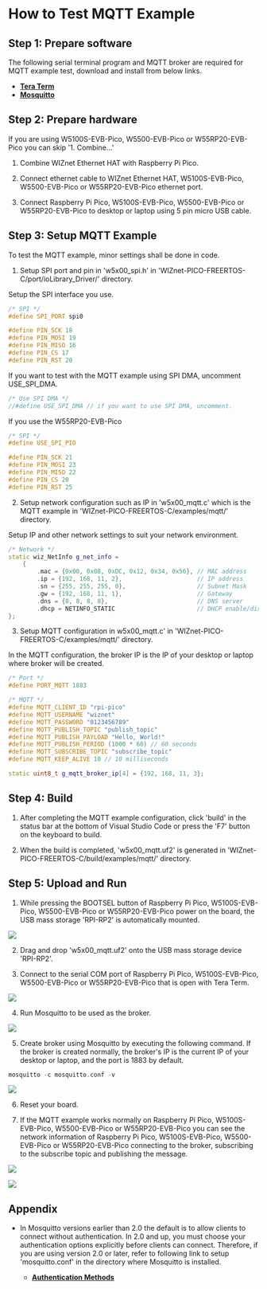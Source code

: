 # How to Test MQTT Example



## Step 1: Prepare software

The following serial terminal program and MQTT broker are required for MQTT example test, download and install from below links.

- [**Tera Term**][link-tera_term]
- [**Mosquitto**][link-mosquitto]



## Step 2: Prepare hardware

If you are using W5100S-EVB-Pico, W5500-EVB-Pico or W55RP20-EVB-Pico you can skip '1. Combine...'

1. Combine WIZnet Ethernet HAT with Raspberry Pi Pico.

2. Connect ethernet cable to WIZnet Ethernet HAT, W5100S-EVB-Pico, W5500-EVB-Pico or W55RP20-EVB-Pico ethernet port.

3. Connect Raspberry Pi Pico, W5100S-EVB-Pico, W5500-EVB-Pico or W55RP20-EVB-Pico to desktop or laptop using 5 pin micro USB cable.



## Step 3: Setup MQTT Example

To test the MQTT example, minor settings shall be done in code.

1. Setup SPI port and pin in 'w5x00_spi.h' in 'WIZnet-PICO-FREERTOS-C/port/ioLibrary_Driver/' directory.

Setup the SPI interface you use.

```cpp
/* SPI */
#define SPI_PORT spi0

#define PIN_SCK 18
#define PIN_MOSI 19
#define PIN_MISO 16
#define PIN_CS 17
#define PIN_RST 20
```

If you want to test with the MQTT example using SPI DMA, uncomment USE_SPI_DMA.

```cpp
/* Use SPI DMA */
//#define USE_SPI_DMA // if you want to use SPI DMA, uncomment.
```

If you use the W55RP20-EVB-Pico

```cpp
/* SPI */
#define USE_SPI_PIO

#define PIN_SCK 21
#define PIN_MOSI 23
#define PIN_MISO 22
#define PIN_CS 20
#define PIN_RST 25
```

2. Setup network configuration such as IP in 'w5x00_mqtt.c' which is the MQTT example in 'WIZnet-PICO-FREERTOS-C/examples/mqtt/' directory.

Setup IP and other network settings to suit your network environment.

```cpp
/* Network */
static wiz_NetInfo g_net_info =
    {
        .mac = {0x00, 0x08, 0xDC, 0x12, 0x34, 0x56}, // MAC address
        .ip = {192, 168, 11, 2},                     // IP address
        .sn = {255, 255, 255, 0},                    // Subnet Mask
        .gw = {192, 168, 11, 1},                     // Gateway
        .dns = {8, 8, 8, 8},                         // DNS server
        .dhcp = NETINFO_STATIC                       // DHCP enable/disable
};
```

3. Setup MQTT configuration in w5x00_mqtt.c' in 'WIZnet-PICO-FREERTOS-C/examples/mqtt/' directory.

In the MQTT configuration, the broker IP is the IP of your desktop or laptop where broker will be created.

```cpp
/* Port */
#define PORT_MQTT 1883

/* MQTT */
#define MQTT_CLIENT_ID "rpi-pico"
#define MQTT_USERNAME "wiznet"
#define MQTT_PASSWORD "0123456789"
#define MQTT_PUBLISH_TOPIC "publish_topic"
#define MQTT_PUBLISH_PAYLOAD "Hello, World!"
#define MQTT_PUBLISH_PERIOD (1000 * 60) // 60 seconds
#define MQTT_SUBSCRIBE_TOPIC "subscribe_topic"
#define MQTT_KEEP_ALIVE 10 // 10 milliseconds

static uint8_t g_mqtt_broker_ip[4] = {192, 168, 11, 3};
```



## Step 4: Build

1. After completing the MQTT example configuration, click 'build' in the status bar at the bottom of Visual Studio Code or press the 'F7' button on the keyboard to build.

2. When the build is completed, 'w5x00_mqtt.uf2' is generated in 'WIZnet-PICO-FREERTOS-C/build/examples/mqtt/' directory.



## Step 5: Upload and Run

1. While pressing the BOOTSEL button of Raspberry Pi Pico, W5100S-EVB-Pico, W5500-EVB-Pico or W55RP20-EVB-Pico power on the board, the USB mass storage 'RPI-RP2' is automatically mounted.

![][link-raspberry_pi_pico_usb_mass_storage]

2. Drag and drop 'w5x00_mqtt.uf2' onto the USB mass storage device 'RPI-RP2'.

3. Connect to the serial COM port of Raspberry Pi Pico, W5100S-EVB-Pico, W5500-EVB-Pico or W55RP20-EVB-Pico that is open with Tera Term.

![][link-connect_to_serial_com_port]

4. Run Mosquitto to be used as the broker.

![][link-run_mosquitto]

5. Create broker using Mosquitto by executing the following command. If the broker is created normally, the broker's IP is the current IP of your desktop or laptop, and the port is 1883 by default.

```cpp
mosquitto -c mosquitto.conf -v
```

![][link-create_mqtt_broker_using_mosquitto]

6. Reset your board.

7. If the MQTT example works normally on Raspberry Pi Pico, W5100S-EVB-Pico, W5500-EVB-Pico or W55RP20-EVB-Pico you can see the network information of Raspberry Pi Pico, W5100S-EVB-Pico, W5500-EVB-Pico or W55RP20-EVB-Pico connecting to the broker, subscribing to the subscribe topic and publishing the message.

![][link-see_network_information_of_raspberry_pi_pico_connecting_to_broker_subscribing_to_subscribe_topic_and_publishing_message_1]

![][link-see_network_information_of_raspberry_pi_pico_connecting_to_broker_subscribing_to_subscribe_topic_and_publishing_message_2]



## Appendix

- In Mosquitto versions earlier than 2.0 the default is to allow clients to connect without authentication. In 2.0 and up, you must choose your authentication options explicitly before clients can connect. Therefore, if you are using version 2.0 or later, refer to following link to setup 'mosquitto.conf' in the directory where Mosquitto is installed.

    - [**Authentication Methods**][link-authentication_methods]



<!--
Link
-->

[link-tera_term]: https://osdn.net/projects/ttssh2/releases/
[link-mosquitto]: https://mosquitto.org/download/
[link-raspberry_pi_pico_usb_mass_storage]: https://github.com/WIZnet-ioNIC/WIZnet-PICO-FREERTOS-C/blob/main/static/images/mqtt/raspberry_pi_pico_usb_mass_storage.png
[link-connect_to_serial_com_port]: https://github.com/WIZnet-ioNIC/WIZnet-PICO-FREERTOS-C/blob/main/static/images/mqtt/connect_to_serial_com_port.png
[link-run_mosquitto]: https://github.com/WIZnet-ioNIC/WIZnet-PICO-FREERTOS-C/blob/main/static/images/mqtt/publish/run_mosquitto.png
[link-create_mqtt_broker_using_mosquitto]: https://github.com/WIZnet-ioNIC/WIZnet-PICO-FREERTOS-C/blob/main/static/images/mqtt/create_mqtt_broker_using_mosquitto.png
[link-see_network_information_of_raspberry_pi_pico_connecting_to_broker_subscribing_to_subscribe_topic_and_publishing_message_1]: https://github.com/WIZnet-ioNIC/WIZnet-PICO-FREERTOS-C/blob/main/static/images/mqtt/see_network_information_of_raspberry_pi_pico_connecting_to_broker_subscribing_to_subscribe_topic_and_publishing_message_1.png
[link-see_network_information_of_raspberry_pi_pico_connecting_to_broker_subscribing_to_subscribe_topic_and_publishing_message_2]: https://github.com/WIZnet-ioNIC/WIZnet-PICO-FREERTOS-C/blob/main/static/images/mqtt/see_network_information_of_raspberry_pi_pico_connecting_to_broker_subscribing_to_subscribe_topic_and_publishing_message_2.png
[link-authentication_methods]: https://mosquitto.org/documentation/authentication-methods/

